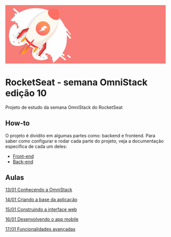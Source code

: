 ![rocket](rocket.jpg)

# RocketSeat - semana OmniStack edição 10

Projeto de estudo da semana OmniStack do RocketSeat

## How-to

O projeto é dividito em algumas partes como: backend e frontend.
Para saber como configurar e rodar cada parte do projeto, veja a documentação especifica de cada um deles:

- [Front-end](./web/README.md)
- [Back-end](./backend/README.md)

## Aulas

[13/01 Conhecendo a OmniStack](https://youtu.be/H-z0aO5Wx00)

[14/01 Criando a base da aplicação](https://youtu.be/tqdw5KVx4ps)

[15/01 Construindo a interface web](https://youtu.be/6zqO8F6uZUM)

[16/01 Desenvolvendo o app mobile](https://youtu.be/3Re2sN2M8m8)

[17/01 Funcionalidades avançadas](https://youtu.be/SFZKupzy2Lk)